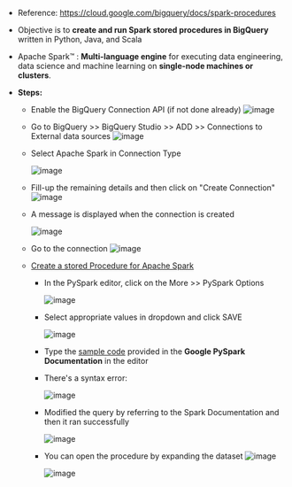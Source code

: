 - Reference: https://cloud.google.com/bigquery/docs/spark-procedures

- Objective is to **create and run Spark stored procedures in BigQuery** written in Python, Java, and Scala
- Apache Spark™ : **Multi-language engine** for executing data engineering, data science and machine learning on **single-node machines or clusters**.

- **Steps:**
  - Enable the BigQuery Connection API (if not done already)
    ![image](https://github.com/Ajit1279/GCP_Learning/assets/81754034/a6143448-e6b8-4c5a-a9ee-5b15f054ab87)

  - Go to BigQuery >> BigQuery Studio >> ADD >> Connections to External data sources
    ![image](https://github.com/Ajit1279/GCP_Learning/assets/81754034/f92c60cb-c798-4a21-b162-6f80698ee111)

  - Select Apache Spark in Connection Type
  
    ![image](https://github.com/Ajit1279/GCP_Learning/assets/81754034/40bc4756-007e-4695-9261-6be41f46e982)

  - Fill-up the remaining details and then click on "Create Connection"
    ![image](https://github.com/Ajit1279/GCP_Learning/assets/81754034/e627a8a3-60c0-4618-a2c2-5d32fc9287e4)

  
  - A message is displayed when the connection is created

    ![image](https://github.com/Ajit1279/GCP_Learning/assets/81754034/7939363f-5e4d-4d37-8bb8-1ae647b71f34)

  - Go to the connection
    ![image](https://github.com/Ajit1279/GCP_Learning/assets/81754034/84347134-7642-4c3c-b59e-86be16f3f78e)

  - [Create a stored Procedure for Apache Spark](https://cloud.google.com/bigquery/docs/spark-procedures)
    - In the PySpark editor, click on the More >> PySpark Options

      ![image](https://github.com/Ajit1279/GCP_Learning/assets/81754034/4de64472-a69b-4738-aaaf-0a5fced8e75c)

      
    - Select appropriate values in dropdown and click SAVE
 
      ![image](https://github.com/Ajit1279/GCP_Learning/assets/81754034/eee58f06-becd-4068-9465-3f9430cb26cf)

    - Type the [sample code](https://github.com/Ajit1279/GCP_Learning/blob/main/20240316_BigDataAnalytics/240420_BigQuery/240519_Console/BQPySpark.py) provided in the **Google PySpark Documentation** in the editor
      
  
    - There's a syntax error:
      
      ![image](https://github.com/Ajit1279/GCP_Learning/assets/81754034/4c4a70c3-07bb-40de-85a6-b8005f6d1b86)


    - Modified the query by referring to the Spark Documentation and then it ran successfully
      
      ![image](https://github.com/Ajit1279/GCP_Learning/assets/81754034/cca0b2f5-317c-4f5a-a24d-41309489f7da)


    - You can open the procedure by expanding the dataset
      ![image](https://github.com/Ajit1279/GCP_Learning/assets/81754034/d4b8d4c8-b0da-4e86-be93-e355b6f64bea)

      ![image](https://github.com/Ajit1279/GCP_Learning/assets/81754034/2e1de03d-67c4-4abb-a111-209898734bb7)


  
